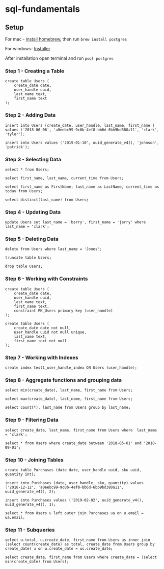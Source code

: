 # sql-fundamentals

## Setup
For mac - [install homebrew](https://brew.sh/), then run `brew install postgres`

For windows- [Installer](https://www.postgresql.org/download/windows/)

After installation open terminal and run `psql postgres`

### Step 1 - Creating a Table

```
create table Users (
    create_date date,
    user_handle uuid,
    last_name text,
    first_name text
);
```

### Step 2 - Adding Data

```
insert into Users (create_date, user_handle, last_name, first_name ) values ('2018-06-06', 'a0eebc99-9c0b-4ef8-bb6d-6bb9bd380a11', 'clark', 'tyler');
```

```
insert into Users values ('2019-01-10', uuid_generate_v4(), 'johnson', 'patrick');
```

### Step 3 - Selecting Data

```
select * from Users;
```
```
select first_name, last_name, current_time from Users;
```
```
select first_name as FirstName, last_name as LastName, current_time as today from Users;
```
```
select distinct(last_name) from Users;
```
### Step 4 - Updating Data

```
update Users set last_name = 'berry', first_name = 'jerry' where last_name = 'clark';
```

### Step 5 - Deleting Data

```
delete from Users where last_name = 'Jones';
```

```
truncate table Users;
```
```
drop table Users;
```

### Step 6 - Working with Constraints

```
create table Users (
    create_date date,
    user_handle uuid,
    last_name text,
    first_name text,
    constraint PK_Users primary key (user_handle)
);
```

```
create table Users (
    create_date date not null,
    user_handle uuid not null unique,
    last_name text,
    first_name text not null
);
```

### Step 7 - Working with Indexes

```
create index test1_user_handle_index ON Users (user_handle);
```

### Step 8 - Aggregate functions and grouping data

```
select min(create_date), last_name, first_name from Users;
```

```
select max(create_date), last_name, first_name from Users;
```

```
select count(*), last_name from Users group by last_name;
```

### Step 9 - Filtering Data

```
select create_date, last_name, first_name from Users where  last_name = 'clark';
```
```
select * from Users where create_date between '2018-05-01' and '2018-09-01';
```

### Step 10 - Joining Tables

```
create table Purchases (date date, user_handle uuid, sku uuid, quantity int);
```

```
insert into Purchases (date, user_handle, sku, quantity) values ('2018-12-12', 'a0eebc99-9c0b-4ef8-bb6d-6bb9bd380a11', uuid_generate_v4(), 2);
```

```
insert into Purchases values ('2019-02-02', uuid_generate_v4(), uuid_generate_v4(), 1);
```

```
select * from Users u left outer join Purchases ua on u.email = ua.email;
```
### Step 11 - Subqueries

```
select u.total, u.create_date, first_name from Users us inner join (select count(create_date) as total, create_date from Users group by create_date) u on u.create_date = us.create_date;
```
```
select create_date, first_name from Users where create_date = (select min(create_date) from Users);
```
